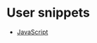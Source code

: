 # User snippets
- [JavaScript](https://gist.github.com/pr0gramista/08e93a00d9466caac55f793616ece9e3)
